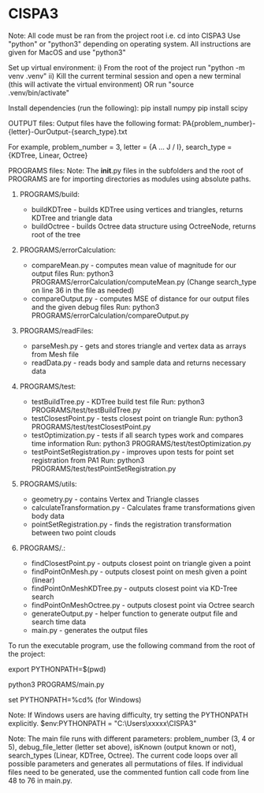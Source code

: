 # CISPA3
Note: All code must be ran from the project root i.e. cd into CISPA3
Use "python" or "python3" depending on operating system. 
All instructions are given for MacOS and use "python3"

Set up virtual environment:
i) From the root of the project run "python -m venv .venv"
ii) Kill the current terminal session and open a new terminal (this will activate the virtual environment) OR run "source .venv/bin/activate"

Install dependencies (run the following):
pip install numpy
pip install scipy

OUTPUT files:
Output files have the following format:
PA{problem_number}-{letter}-OurOutput-{search_type}.txt

For example, problem_number = 3, letter = {A ... J / I}, search_type = {KDTree, Linear, Octree}

PROGRAMS files: 
Note: The __init__.py files in the subfolders and the root of PROGRAMS are for importing directories as modules using absolute paths. 

1) PROGRAMS/build:
    - buildKDTree - builds KDTree using vertices and triangles, returns KDTree and triangle data
    - buildOctree - builds Octree data structure using OctreeNode, returns root of the tree

2) PROGRAMS/errorCalculation:
    - compareMean.py - computes mean value of magnitude for our output files
    Run: python3 PROGRAMS/errorCalculation/computeMean.py
    (Change search_type on line 36 in the file as needed)
    - compareOutput.py - computes MSE of distance for our output files and the given debug files 
    Run: python3 PROGRAMS/errorCalculation/compareOutput.py 

3) PROGRAMS/readFiles:
    - parseMesh.py - gets and stores triangle and vertex data as arrays from Mesh file
    - readData.py - reads body and sample data and returns necessary data

4) PROGRAMS/test:
    - testBuildTree.py - KDTree build test file
    Run: python3 PROGRAMS/test/testBuildTree.py
    - testClosestPoint.py - tests closest point on triangle
    Run: python3 PROGRAMS/test/testClosestPoint.py
    - testOptimization.py - tests if all search types work and compares time information
    Run: python3 PROGRAMS/test/testOptimization.py
    - testPointSetRegistration.py - improves upon tests for point set registration from PA1
    Run: python3 PROGRAMS/test/testPointSetRegistration.py

5) PROGRAMS/utils: 
    - geometry.py - contains Vertex and Triangle classes
    - calculateTransformation.py - Calculates frame transformations given body data
    - pointSetRegistration.py - finds the registration transformation between two point clouds

6) PROGRAMS/.:
    - findClosestPoint.py - outputs closest point on triangle given a point
    - findPointOnMesh.py - outputs closest point on mesh given a point (linear)
    - findPointOnMeshKDTree.py - outputs closest point via KD-Tree search
    - findPointOnMeshOctree.py - outputs closest point via Octree search
    - generateOutput.py - helper function to generate output file and search time data
    - main.py - generates the output files

To run the executable program, use the following command from the root of the project:

export PYTHONPATH=$(pwd)

python3 PROGRAMS/main.py

set PYTHONPATH=%cd% (for Windows)

Note: If Windows users are having difficulty, try setting the PYTHONPATH explicitly.
$env:PYTHONPATH = "C:\Users\xxxxx\CISPA3"

Note: The main file runs with different parameters: problem_number (3, 4 or 5), debug_file_letter (letter set above), isKnown (output known or not), search_types (Linear, KDTree, Octree). The current code loops over all possible parameters and generates all permutations of files. If individual files need to be generated, use the commented funtion call code from line 48 to 76 in main.py. 

